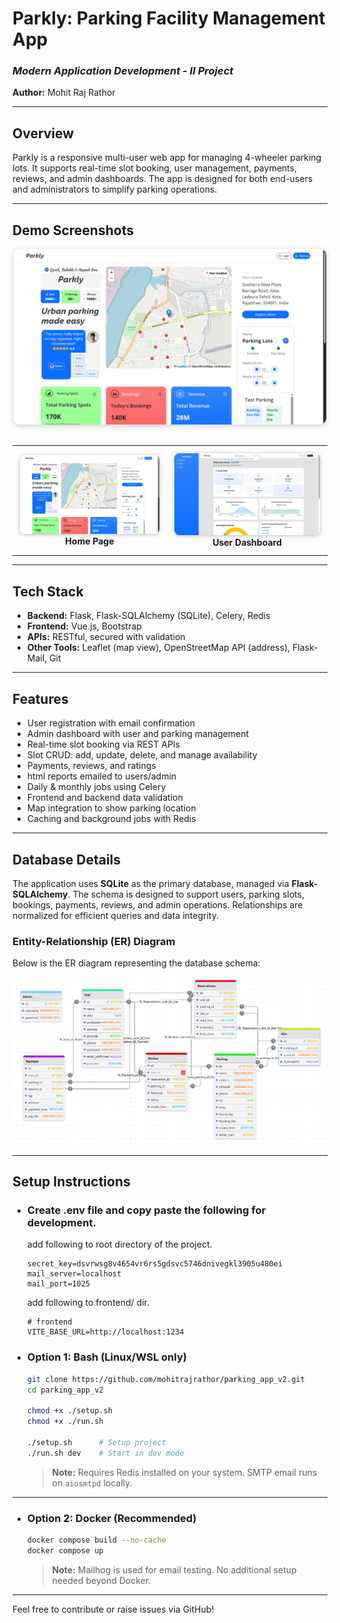 # Parkly: Parking Facility Management App

### *Modern Application Development - II Project*

**Author:** Mohit Raj Rathor

---

## Overview

Parkly is a responsive multi-user web app for managing 4-wheeler parking lots. It supports real-time slot booking, user management, payments, reviews, and admin dashboards. The app is designed for both end-users and administrators to simplify parking operations.

---

## Demo Screenshots

<div align="center">

<img src="media/Home-demo.png" alt="Home Page Demo" width="500" style="border-radius: 10px; box-shadow: 0 2px 8px #ccc; margin-bottom: 16px;"/>

<br/>

<table>
    <tr>
        <td align="center" style="padding: 12px;">
            <img src="media/Home-demo.png" alt="Home Page Demo" width="300" style="border-radius: 8px; box-shadow: 0 1px 6px #bbb;"/><br/>
            <b>Home Page</b>
        </td>
        <td align="center" style="padding: 12px;">
            <img src="media/User-demo.png" alt="User Dashboard Demo" width="300" style="border-radius: 8px; box-shadow: 0 1px 6px #bbb;"/><br/>
            <b>User Dashboard</b>
        </td>
    </tr>
</table>

</div>

---



## Tech Stack

* **Backend:** Flask, Flask-SQLAlchemy (SQLite), Celery, Redis
* **Frontend:** Vue.js, Bootstrap
* **APIs:** RESTful, secured with validation
* **Other Tools:** Leaflet (map view), OpenStreetMap API (address), Flask-Mail, Git

---

## Features

* User registration with email confirmation
* Admin dashboard with user and parking management
* Real-time slot booking via REST APIs
* Slot CRUD: add, update, delete, and manage availability
* Payments, reviews, and ratings
* html reports emailed to users/admin
* Daily & monthly jobs using Celery
* Frontend and backend data validation
* Map integration to show parking location
* Caching and background jobs with Redis


---

## Database Details

The application uses **SQLite** as the primary database, managed via **Flask-SQLAlchemy**. The schema is designed to support users, parking slots, bookings, payments, reviews, and admin operations. Relationships are normalized for efficient queries and data integrity.

### Entity-Relationship (ER) Diagram

Below is the ER diagram representing the database schema:

![Database ER Diagram](media/ER_Diagram.png)


---

## Setup Instructions
+ ### Create .env file and copy paste the following for development.
    add following to root directory of the project.
    ```env
    secret_key=dsvrwsg8v4654vr6rs5gdsvc5746dnivegkl3905u480ei
    mail_server=localhost
    mail_port=1025
    ```

    add following to frontend/ dir.
    ```env
    # frontend
    VITE_BASE_URL=http://localhost:1234
    ```



+ ### Option 1: Bash (Linux/WSL only)

    ```bash
    git clone https://github.com/mohitrajrathor/parking_app_v2.git  
    cd parking_app_v2  

    chmod +x ./setup.sh  
    chmod +x ./run.sh  

    ./setup.sh      # Setup project  
    ./run.sh dev    # Start in dev mode  
    ```

    > **Note:** Requires Redis installed on your system.
    > SMTP email runs on `aiosmtpd` locally.

---

+ ### Option 2: Docker (Recommended)

    ```bash
    docker compose build --no-cache  
    docker compose up  
    ```

    > **Note:** Mailhog is used for email testing. No additional setup needed beyond Docker.

---
Feel free to contribute or raise issues via GitHub!